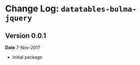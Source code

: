 Change Log: `datatables-bulma-jquery`
==================================

## Version 0.0.1

**Date** 7-Nov-2017

- Initial package
